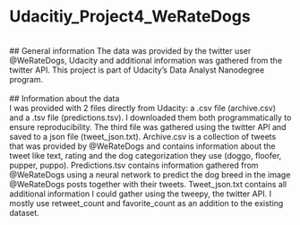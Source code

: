 # Udacitiy_Project4_WeRateDogs #
<br>
## General information
The data was provided by the twitter user @WeRateDogs, Udacity and additional information was gathered from the twitter API. This project is part of Udacity’s Data Analyst Nanodegree program. 
<br><br>
## Information about the data
<br>
I was provided with 2 files directly from Udacity: a .csv file (archive.csv) and a .tsv file (predictions.tsv). I downloaded them both programmatically to ensure reproducibility. The third file was gathered using the twitter API and saved to a json file (tweet_json.txt). 
Archive.csv is a collection of tweets that was provided by @WeRateDogs and contains information about the tweet like text, rating and the dog categorization they use (doggo, floofer, pupper, puppo). 
Predictions.tsv contains information gathered from @WeRateDogs using a neural network to predict the dog breed in the image @WeRateDogs posts together with their tweets. 
Tweet_json.txt contains all additional information I could gather using the tweepy, the twitter API. I mostly use retweet_count and favorite_count as an addition to the existing dataset.

